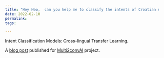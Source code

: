 ```yaml
---
title: "Hey Neo,  can you help me to classify the intents of Croatian utterances?"
date: 2022-02-10
permalink: 
tags:

---
```

Intent Classification Models: Cross-lingual Transfer Learning.

A [blog post](https://sites.google.com/inovex.de/multi2conv/en/blog/language-transfer?authuser=0) published for [Multi2convAI](https://sites.google.com/inovex.de/multi2conv/de?authuser=0) project.